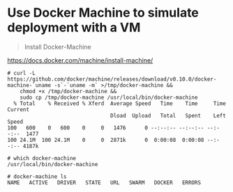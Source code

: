 # Use Docker Machine to simulate deployment with a VM

> Install Docker-Machine

https://docs.docker.com/machine/install-machine/

```
# curl -L https://github.com/docker/machine/releases/download/v0.10.0/docker-machine-`uname -s`-`uname -m` >/tmp/docker-machine &&
    chmod +x /tmp/docker-machine &&
    sudo cp /tmp/docker-machine /usr/local/bin/docker-machine
  % Total    % Received % Xferd  Average Speed   Time    Time     Time  Current
                                 Dload  Upload   Total   Spent    Left  Speed
100   600    0   600    0     0   1476      0 --:--:-- --:--:-- --:--:--  1477
100 24.1M  100 24.1M    0     0  2871k      0  0:00:08  0:00:08 --:--:-- 4187k

# which docker-machine
/usr/local/bin/docker-machine

# docker-machine ls
NAME   ACTIVE   DRIVER   STATE   URL   SWARM   DOCKER   ERRORS
```

